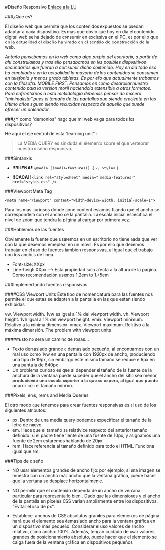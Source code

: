 #Diseño Responsivo [Enlace a la LU](http://learn.ironhack.com/#/learning_unit/2596)

###¿Que es? 

El diseño web que permite que los contenidos expuestos se puedan adaptar a cada dispositivo.
Es mas que obvio que hoy en dia el contenido digital web se ha dejado de consumir en exclusiva en el PC,
es por ello que en la actualidad el diseño ha virado en el sentido de construcción de la web.

_Antaño pensabamos en la web como algo propio del escritorio, a partir de ahi construiamos y tras ello pensabamos_
_en los posibles dispositivos secundarios que fueran a comsumir dicho contenido. Hoy en dia todo eso ha cambiado y_
_en la actualidad la mayoria de los contenidos se consumen en telefonia y menos grado tabletas. Es por ello que actualmente_
_trabamos con la filosofía: MOBILE FIRST. Pensamos en como desarollar nuestro contenido para la version movil haciendola_
_extensible a otros formatos. Para enfrentarnos a esta metodología debemos pensar de manera "minimalista" pues el tamaño de_ 
_las pantallas aun siendo creciente en los último años siguen siendo reducidas respecto de aquello que puede ofrecer un ordenador._

###¿Y como "demonios" hago que mi web valga para todos los dispositivos?

He aqui el eje central de esta "learning unit" :
> La MEDIA QUERY es sin duda el elemento sobre el que vertebrar nuestro diseño responsivo.

###Sintanxis

- **!!BUENA!!**
    `@media [(media-features)] {`
       `// Styles`
    `}`
    
- **!!CACA!!**
`<link rel="stylesheet" media="(media-features)" href="styles.css" />`


###Viewport Meta Tag

`<meta name="viewport" content="width=device-width, initial-scale=1">`

Para los mas curiosos donde pone content estamos fijando que el ancho se correspondera con el ancho de la pantalla.
La escala inicial especifica el nivel de zoom que tendra la página al cargar por primera vez.

###Hablemos de las fuentes

Obviamente la fuente que usaremos en un escritorio no tiene nada que ver con la que debemos emeplear en un movil. Es por ello
que debemos trabajar en el uso de fuentes tambien responsivas, al igual que el trabajo con los anchos de linea.

- Font-size: XXpx
- Line-heigt: XXpx --> Esta propiedad solo afecta a la altura de la página. Como recomendación usemos 1.2em to 1.45em

###Implementando fuentes responsivas

####CSS Viewport Units
Este tipo de nomenclatura para las fuentes nos permite el que estas se adapten a la pantalla en las que estan siendo exhibidas

vw. Viewport width. 1vw es igual a 1% del viewport width.
vh. Viewport height. 1vh igual a 1% del viewport height.
vmin. Viewport minimum. Relativo a la minima dimensión.
vmax. Viewport maximum. Relativo a la máxima dimensión.
The problem with viewport units


#####Esto no será un camino de rosas...

- Texto demasiado grande o demasiado pequeño, al encontrarnos con un mal uso como 1vw en una pantalla con 1920px de ancho, produciendo una tipo de 19px, sin embargo este mismo tamaño se reduce e 6px en una pantalla de 640px
- Un problema curioso es que al depender el tañaño de la fuente de la anchura de la ventana puede suceder que el ancho del sitio sea menor, produciendo una escala superior a la que se expera, al igual que puede ocurrir con el tamaño minimo.


###Pixels, ems, rems and Media Queries

El otro modo que tenemos para crear fuentes responsivas es el uso de los siguientes atributos:

- px. Dentro de una media query podemos expecificar el tamaño de la letra de nuevo.
- em. Hace que el tamaño se relativice respecto del anterior tamaño definido: si el padre tiene fiente de una fuente
      de 10px, y asignamos una fuente de 2em estaremos hablando de 20px.
- rem. Hace referencia al tamaño definido para todo el HTML. Funciona igual que em.

###Tips de diseño

- NO usar elementos grandes de ancho fijo: por ejemplo, si una imagen se muestra con un ancho más ancho que la ventana gráfica, puede hacer que la ventana se desplace horizontalmente.

- NO permitir que el contenido dependa de un ancho de ventana particular para representarlo bien . Dado que las dimensiones y el ancho de la pantalla en píxeles CSS varían ampliamente entre los dispositivos. "Evitar el uso de px".

- Establecer anchos de CSS absolutos grandes para elementos de página hará que el elemento sea demasiado ancho para la ventana gráfica en un dispositivo más pequeño. Considerar el uso valores de ancho relativo, como ancho: 100%. Además, tengan cuidado de usar valores grandes de posicionamiento absoluto, puede hacer que el elemento se caiga fuera de la ventana gráfica en dispositivos pequeños.